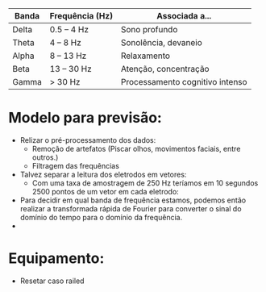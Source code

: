 | **Banda** | **Frequência (Hz)** | **Associada a...**                  |
|----------|---------------------|-------------------------------------|
| Delta    | 0.5 – 4 Hz          | Sono profundo                       |
| Theta    | 4 – 8 Hz            | Sonolência, devaneio                |
| Alpha    | 8 – 13 Hz           | Relaxamento                         |
| Beta     | 13 – 30 Hz          | Atenção, concentração               |
| Gamma    | > 30 Hz             | Processamento cognitivo intenso     |


# **Modelo para previsão:**
- Relizar o pré-processamento dos dados:
    - Remoção de artefatos (Piscar olhos, movimentos faciais, entre outros.)
    - Filtragem das frequências 
- Talvez separar a leitura dos eletrodos em vetores:
    - Com uma taxa de amostragem de 250 Hz teríamos em 10 segundos 2500 pontos de um vetor em cada eletrodo:
- Para decidir em qual banda de frequência estamos, podemos então realizar a transformada rápida de Fourier para converter o sinal do domínio do tempo para o domínio da frequência.
-   


# **Equipamento:**
- Resetar caso railed